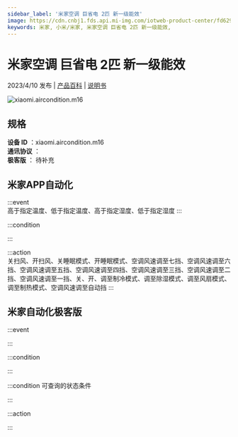 ```yaml
---
sidebar_label: '米家空调 巨省电 2匹 新一级能效'
image: https://cdn.cnbj1.fds.api.mi-img.com/iotweb-product-center/fd629f2dcd033a2ce7a0e9affffbebcc_1653901922771.png?GalaxyAccessKeyId=AKVGLQWBOVIRQ3XLEW&Expires=9223372036854775807&Signature=TPhjBkZ6H3mR93lm2bKvMUxoGKE=
keywords: 米家, 小米/米家, 米家空调 巨省电 2匹 新一级能效, 
---
```

# 米家空调 巨省电 2匹 新一级能效

2023/4/10 发布 | [产品百科](https://home.mi.com/webapp/content/baike/product/index.html?model=xiaomi.aircondition.m16/) | [说明书](https://home.mi.com/views/introduction.html?model=xiaomi.aircondition.m16&region=cn)

![xiaomi.aircondition.m16](https://cdn.cnbj1.fds.api.mi-img.com/iotweb-product-center/fd629f2dcd033a2ce7a0e9affffbebcc_1653901922771.png?GalaxyAccessKeyId=AKVGLQWBOVIRQ3XLEW&Expires=9223372036854775807&Signature=TPhjBkZ6H3mR93lm2bKvMUxoGKE=)

## 规格  
> 
**设备 ID** ：xiaomi.aircondition.m16  
**通讯协议** ：  
**极客版**  ： 待补充 


## 米家APP自动化  

:::event  
高于指定温度、低于指定温度、高于指定湿度、低于指定湿度
:::

:::condition  

:::

:::action   
关扫风、开扫风、关睡眠模式、开睡眠模式、空调风速调至七挡、空调风速调至六挡、空调风速调至五挡、空调风速调至四挡、空调风速调至三挡、空调风速调至二挡、空调风速调至一挡、关、开、调至制冷模式、调至除湿模式、调至风扇模式、调至制热模式、空调风速调至自动挡
:::

## 米家自动化极客版  

:::event  

:::

:::condition  

:::

:::condition 可查询的状态条件  

:::

:::action  

:::

        
